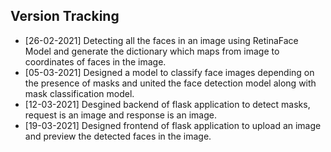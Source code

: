 ## Version Tracking
- [26-02-2021] Detecting all the faces in an image using RetinaFace Model and generate the dictionary which maps from image to coordinates of faces in the image.
- [05-03-2021] Designed a model to classify face images depending on the presence of masks and united the face detection model along with mask classification model.
- [12-03-2021] Desgined backend of flask application to detect masks, request is an image and response is an image.
- [19-03-2021] Designed frontend of flask application to upload an image and preview the detected faces in the image.
